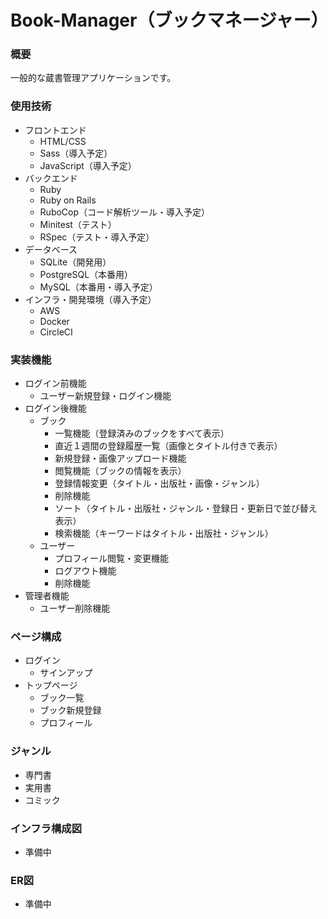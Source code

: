 # Book-Manager（ブックマネージャー）

### 概要
一般的な蔵書管理アプリケーションです。

### 使用技術
- フロントエンド
  - HTML/CSS
  - Sass（導入予定）
  - JavaScript（導入予定）
- バックエンド
  - Ruby
  - Ruby on Rails
  - RuboCop（コード解析ツール・導入予定）
  - Minitest（テスト）
  - RSpec（テスト・導入予定）
- データベース
  - SQLite（開発用）
  - PostgreSQL（本番用）
  - MySQL（本番用・導入予定）
- インフラ・開発環境（導入予定）
  - AWS
  - Docker
  - CircleCI
### 実装機能
- ログイン前機能
  - ユーザー新規登録・ログイン機能
- ログイン後機能
  - ブック
    -  一覧機能（登録済みのブックをすべて表示）
    - 直近１週間の登録履歴一覧（画像とタイトル付きで表示） 
    - 新規登録・画像アップロード機能
    - 閲覧機能（ブックの情報を表示）
    - 登録情報変更（タイトル・出版社・画像・ジャンル）
    - 削除機能
    - ソート（タイトル・出版社・ジャンル・登録日・更新日で並び替え表示）
    - 検索機能（キーワードはタイトル・出版社・ジャンル）
  - ユーザー
    - プロフィール閲覧・変更機能
    - ログアウト機能
    - 削除機能
- 管理者機能
  - ユーザー削除機能
### ページ構成
- ログイン
  - サインアップ
- トップページ
  - ブック一覧
  - ブック新規登録
  - プロフィール
### ジャンル
- 専門書
- 実用書
- コミック
### インフラ構成図
- 準備中
### ER図
- 準備中
